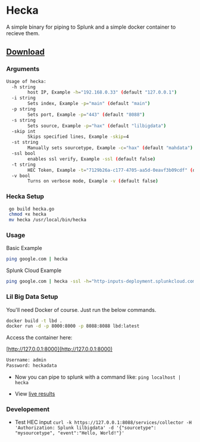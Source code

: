 # Hecka

A simple binary for piping to Splunk and a simple docker container to recieve them.

## [Download](https://github.com/shaunhouseman/hecka/releases)

### Arguments

```bash
Usage of hecka:
  -h string
        host IP, Example -h="192.168.0.33" (default "127.0.0.1")
  -i string
        Sets index, Example -p="main" (default "main")
  -p string
        Sets port, Example -p="443" (default "8088")
  -s string
        Sets source, Example -p="hax" (default "lilbigdata")
  -skip int
        Skips specified lines, Example -skip=4
  -st string
        Manually sets sourcetype, Example -c="hax" (default "mahdata")
  -ssl bool
        enables ssl verify, Example -ssl (default false)
  -t string
        HEC Token, Example -t="7129b26a-c177-4705-aa5d-0eavf3b09cdf" (default "lilbigdata")
  -v bool
        Turns on verbose mode, Example -v (default false)
```

### Hecka Setup

```bash
 go build hecka.go
 chmod +x hecka
 mv hecka /usr/local/bin/hecka
 ```

### Usage

Basic Example

```bash
ping google.com | hecka
```

Splunk Cloud Example
```bash
ping google.com | hecka -ssl -h="http-inputs-deployment.splunkcloud.com" -p="443" -s="ping" -skip=1 -t="HECTOKENGOESHERE"
```

### Lil Big Data Setup

You'll need Docker of course. Just run the below commands.

```bash
docker build -t lbd .
docker run -d -p 8000:8000 -p 8088:8088 lbd:latest
```

Access the container here:

[http://127.0.0.1:8000](http://127.0.0.1:8000)

```bash 
Username: admin
Password: heckadata
```

* Now you can pipe to splunk with a command like: ```ping localhost | hecka```

* View [live results](http://127.0.0.1:8000/en-US/app/search/search?q=search%20index%3Dmain&display.page.search.mode=smart&dispatch.sample_ratio=1&workload_pool=&earliest=rt-5m&latest=rt)

### Developement

* Test HEC input
```curl -k https://127.0.0.1:8088/services/collector -H 'Authorization: Splunk lilbigdata' -d '{"sourcetype": "mysourcetype", "event":"Hello, World!"}'```
